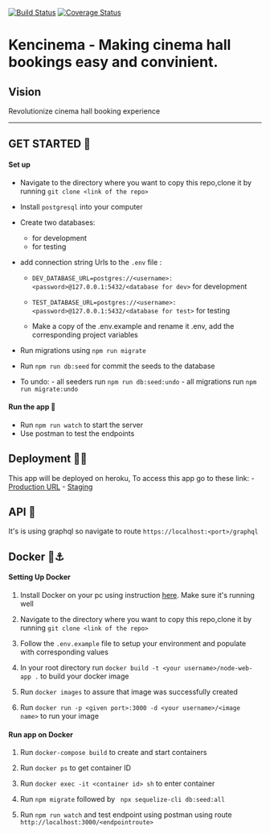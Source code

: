 [![Build Status](https://travis-ci.org/b0nbon1/Kencinema.svg?branch=develop)](https://travis-ci.org/b0nbon1/Kencinema)
[![Coverage Status](https://coveralls.io/repos/github/b0nbon1/Kencinema/badge.svg?branch=develop)](https://coveralls.io/github/b0nbon1/Kencinema?branch=develop)

# Kencinema - Making cinema hall bookings easy and convinient.

## Vision
Revolutionize cinema hall booking experience

---

## GET STARTED 🛫

#### Set up

- Navigate to the directory where you want to copy this repo,clone it by running `git clone <link of the repo>`

- Install `postgresql` into your computer

- Create two databases:
    -  for development
    -  for testing

- add connection string Urls to the `.env` file :
    - `DEV_DATABASE_URL=postgres://<username>:<password>@127.0.0.1:5432/<database for dev>` for development
    - `TEST_DATABASE_URL=postgres://<username>:<password>@127.0.0.1:5432/<database for test>` for testing

    - Make a copy of the .env.example and rename it .env, add the corresponding project variables

- Run migrations using `npm run migrate`

- Run `npm run db:seed` for commit the seeds to the database

- To undo:
       - all seeders run `npm run db:seed:undo`
       - all migrations run `npm run migrate:undo`

#### Run the app 🌋

- Run `npm run watch` to start the server
- Use postman to test the endpoints

       
## Deployment 🚀🚀

This app will be deployed on heroku, To access this app go to these link:
    - [Production URL](https://https://kencinema.herokuapp.com/.herokuapp.com/)
    - [Staging](https://https://kencinema.herokuapp.com/.herokuapp.com/)

## API 🚦

It's is using graphql so navigate to route `https://localhost:<port>/graphql`

## Docker 🐳⚓️

#### Setting Up Docker

1. Install Docker on your pc using instruction [here](https://docs.docker.com/install/). Make sure it's running well

2. Navigate to the directory where you want to copy this repo,clone it by running `git clone <link of the repo>`

3. Follow the `.env.example` file to setup your environment and populate with corresponding values

4. In your root directory run `docker build -t <your username>/node-web-app .` to build your docker image

5. Run `docker images` to assure that image was successfully created

6. Run `docker run -p <given port>:3000 -d <your username>/<image name>` to run your image

#### Run app on Docker

1. Run `docker-compose build` to create and start containers

2. Run `docker ps` to get container ID

3. Run `docker exec -it <container id> sh` to enter container

4. Run `npm migrate` followed by ` npx sequelize-cli db:seed:all`

5. Run `npm run watch` and test endpoint using postman using route `http://localhost:3000/<endpointroute>`
